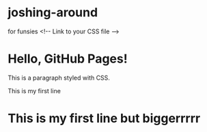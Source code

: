 # joshing-around
for funsies
    <!DOCTYPE html>
    <html lang="en">
    <head>
        <meta charset="UTF-8">
        <meta name="viewport" content="width=device-width, initial-scale=1.0">
        <title>My GitHub Page</title>
        <<link href="style.css" rel="stylesheet" type="text/css" />!-- Link to your CSS file -->
        <link rel="stylesheet" type="text/css" href="style.css"> 
        <!-- If your CSS is in a subfolder, e.g., 'css/style.css', the href would be "css/style.css" -->
    </head>
    <body>
        <h1>Hello, GitHub Pages!</h1>
        <p>This is a paragraph styled with CSS.</p>
    </body>
    </html>
<p>This is my first line</p>
<h1>This is my first line but biggerrrrr</h1>
